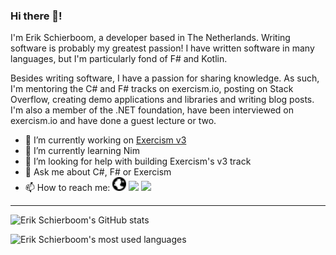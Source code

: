### Hi there 👋!

I'm Erik Schierboom, a developer based in The Netherlands. Writing software is probably my greatest passion! I have written software in many languages, but I'm particularly fond of F# and Kotlin.

Besides writing software, I have a passion for sharing knowledge. As such, I'm mentoring the C# and F# tracks on exercism.io, posting on Stack Overflow, creating demo applications and libraries and writing blog posts. I'm also a member of the .NET foundation, have been interviewed on exercism.io and have done a guest lecture or two.

- 🔭 I’m currently working on [Exercism v3](https://github.com/exercism/v3)
- 🌱 I’m currently learning Nim
- 🤔 I’m looking for help with building Exercism's v3 track
- 💬 Ask me about C#, F# or Exercism
- 📫 How to reach me: 
  [<img src="https://raw.githubusercontent.com/iconic/open-iconic/master/svg/globe.svg" width="22" />](https://www.erikschierboom.com/) [<img src="https://camo.githubusercontent.com/eacc870029bca30353239d9d629076ba4c18de75/68747470733a2f2f63646e2e6a7364656c6976722e6e65742f6e706d2f73696d706c652d69636f6e734076332f69636f6e732f747769747465722e737667" width="22" />](https://twitter.com/ErikSchierboom) [<img src="https://camo.githubusercontent.com/b65faae8871ebbdb99790f2644ea7f3c89800b0c/68747470733a2f2f63646e2e6a7364656c6976722e6e65742f6e706d2f73696d706c652d69636f6e734076332f69636f6e732f6c696e6b6564696e2e737667" width="22" />](https://www.linkedin.com/in/erikschierboom/)

---

![Erik Schierboom's GitHub stats](https://github-readme-stats.sabesansathananthan.vercel.app/api?username=nayan2&show_icons=true&hide_border=true&count_private=true&include_all_commits=true&theme=radical)

![Erik Schierboom's most used languages](https://github-readme-stats.sabesansathananthan.vercel.app/api/top-langs/?username=nayan2&layout=compact&theme=radical)
